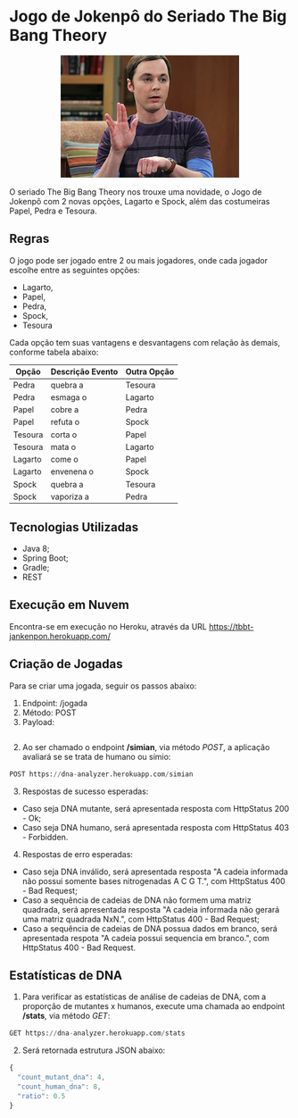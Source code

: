# Jogo de Jokenpô do Seriado The Big Bang Theory

<p align="center"><img src="https://github.com/jokarichardson/tbbt-jankenpon/blob/master/src/main/resources/sheldon_rspls.png" width="320" height="219" /></p>

O seriado The Big Bang Theory nos trouxe uma novidade, o Jogo de Jokenpô com 2 novas opções, Lagarto e Spock, além das costumeiras Papel, Pedra e Tesoura. 


## Regras

O jogo pode ser jogado entre 2 ou mais jogadores, onde cada jogador escolhe entre as seguintes opções:

- Lagarto,
- Papel,
- Pedra,
- Spock,
- Tesoura

Cada opção tem suas vantagens e desvantagens com relação às demais, conforme tabela abaixo:

| Opção | Descrição Evento | Outra Opção |
|------|-----|-----|
|Pedra |quebra a |Tesoura|
|Pedra |esmaga o |Lagarto|
|Papel |cobre a |Pedra|
|Papel |refuta o |Spock|
|Tesoura |corta o |Papel|
|Tesoura |mata o |Lagarto|
|Lagarto |come o |Papel|
|Lagarto |envenena o |Spock|
|Spock |quebra a |Tesoura|
|Spock |vaporiza a |Pedra|

## Tecnologias Utilizadas

- Java 8;
- Spring Boot;
- Gradle;
- REST

## Execução em Nuvem

Encontra-se em execução no Heroku, através da URL https://tbbt-jankenpon.herokuapp.com/


## Criação de Jogadas

Para se criar uma jogada, seguir os passos abaixo:

1. Endpoint: /jogada
2. Método: POST
3. Payload:

```javascript

```

2. Ao ser chamado o endpoint <b>/simian</b>, via método <i>POST</i>, a aplicação avaliará se se trata de humano ou símio:
```python
POST https://dna-analyzer.herokuapp.com/simian
```

3. Respostas de sucesso esperadas:
- Caso seja DNA mutante, será apresentada resposta com HttpStatus 200 - Ok;
- Caso seja DNA humano, será apresentada resposta com HttpStatus 403 - Forbidden.

4. Respostas de erro esperadas:
- Caso seja DNA inválido, será apresentada resposta "A cadeia informada não possui somente bases nitrogenadas A C G T.", com HttpStatus 400 - Bad Request;
- Caso a sequência de cadeias de DNA não formem uma matriz quadrada, será apresentada resposta "A cadeia informada não gerará uma matriz quadrada NxN.", com HttpStatus 400 - Bad Request;
- Caso a sequência de cadeias de DNA possua dados em branco, será apresentada respota "A cadeia possui sequencia em branco.", com HttpStatus 400 - Bad Request.

## Estatísticas de DNA

1. Para verificar as estatísticas de análise de cadeias de DNA, com a proporção de mutantes x humanos, execute uma chamada ao endpoint <b>/stats</b>, via método <i>GET</i>:
```python
GET https://dna-analyzer.herokuapp.com/stats
```

2. Será retornada estrutura JSON abaixo:
```javascript
{
  "count_mutant_dna": 4,
  "count_human_dna": 8,
  "ratio": 0.5
}
```
